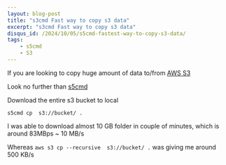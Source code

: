 ```yaml
---
layout: blog-post
title: "s3cmd Fast way to copy s3 data"
excerpt: "s3cmd Fast way to copy s3 data"
disqus_id: /2024/10/05/s5cmd-fastest-way-to-copy-s3-data/
tags:
    - s5cmd
    - S3
---
```


If you are looking to copy huge amount of data to/from [AWS S3](https://aws.amazon.com/s3/)


Look no further than [s5cmd](https://github.com/peak/s5cmd)


Download the entire s3 bucket to local

```
s5cmd cp  s3://bucket/ .
```


I was able to download almost 10 GB folder in couple of minutes, which is around 83MBps ~ 10 MB/s

Whereas `aws s3 cp --recursive  s3://bucket/ .` was giving me around 500 KB/s




